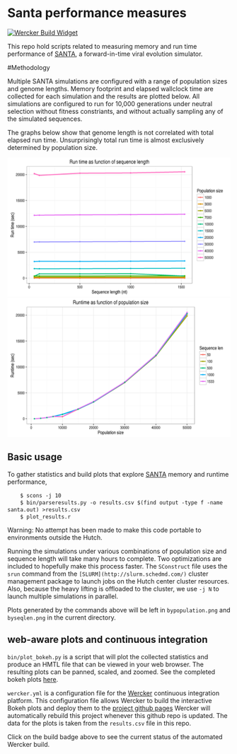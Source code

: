 # Santa performance measures

[Wercker Application]: https://app.wercker.com/project/bykey/cc49c35fea162f30d47d1b27e10e47fb
[Wercker Build Widget]: https://app.wercker.com/status/cc49c35fea162f30d47d1b27e10e47fb/s/master "wercker status"
[SANTA Repo]: http://github.com/santa-dev/santa
[SANTA page]: http://cswarth.github.io/santa-perf/index.html

[![Wercker Build Widget]][Wercker Application]

This repo hold scripts related to measuring memory and run time performance of [SANTA][SANTA Repo], a forward-in-time viral evolution simulator.

#Methodology

Multiple SANTA simulations are configured with a range of population sizes and genome lengths.  Memory footprint and elapsed wallclock time are collected for each simulation and the results are plotted below.  All simulations are configured to run for 10,000 generations under neutral selection without fitness constriants, and without actually sampling any of the simulated sequences.

The graphs below show that genome length is not correlated with total elapsed run time.  Unsurprisingly total run time is almost exclusively determined by population size.

<img src="figures/bypopulation.png" width="800">
<br>
<img src="figures/byseqlen.png" width="800">


## Basic usage


To gather statistics and build plots that explore [SANTA][SANTA Repo] memory and runtime performance,
```
	$ scons -j 10
	$ bin/parseresults.py -o results.csv $(find output -type f -name santa.out) >results.csv
	$ plot_results.r
```
Warning: No attempt has been made to make this code portable to
environments outside the Hutch.

Running the simulations under various combinations of population size
and sequence length will take many hours to complete.  Two
optimizations are included to hopefully make this process faster.  The
`SConstruct` file uses the `srun` command from the
`[SLURM](http://slurm.schedmd.com/)` cluster management package to launch jobs on the Hutch center cluster resources.  Also,
because the heavy lifting is offloaded to the cluster, we use `-j N`
to launch multiple simulations in parallel.

Plots generated by the commands above will be left in
`bypopulation.png` and `byseqlen.png` in the current directory.

## web-aware plots and continuous integration

`bin/plot_bokeh.py` is a script that will plot the collected statistics and
produce an HMTL file that can be viewed in your web browser.  The
resulting plots can be panned, scaled, and zoomed.  See the completed bokeh plots [here](https://cswarth.github.io/santa-perf).

`wercker.yml` is a configuration file for the [Wercker](http://wercker.com/) continuous
integration platform.  This configuration file allows Wercker to build
the interactive Bokeh plots and deploy them to the
[project github pages](https://cswarth.github.io/santa-perf)
Wercker will automatically rebuild this project whenever 
this github repo is updated.  The data for the plots is taken from the `results.csv` file in this repo.

Click on the build badge above to see the current status of the
automated Wercker build. 


